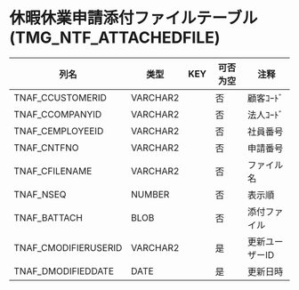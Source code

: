 # 休暇休業申請添付ファイルテーブル                                            (TMG_NTF_ATTACHEDFILE)
| 列名   | 类型   | KEY  | 可否为空 | 注释   |
| ---- | ---- | ---- | ---- | ---- |
|TNAF_CCUSTOMERID|VARCHAR2||否|顧客ｺｰﾄﾞ                                                                                    |
|TNAF_CCOMPANYID|VARCHAR2||否|法人ｺｰﾄﾞ                                                                                    |
|TNAF_CEMPLOYEEID|VARCHAR2||否|社員番号                                                                                      |
|TNAF_CNTFNO|VARCHAR2||否|申請番号                                                                                      |
|TNAF_CFILENAME|VARCHAR2||否|ファイル名                                                                                     |
|TNAF_NSEQ|NUMBER||否|表示順                                                                                       |
|TNAF_BATTACH|BLOB||否|添付ファイル                                                                                    |
|TNAF_CMODIFIERUSERID|VARCHAR2||是|更新ユーザーID                                                                                  |
|TNAF_DMODIFIEDDATE|DATE||是|更新日時                                                                                      |
